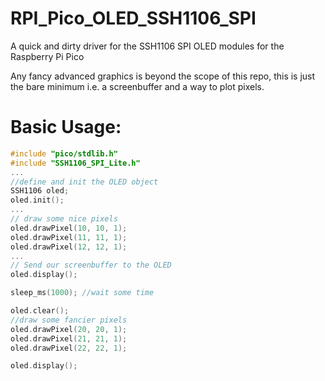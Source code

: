 # RPI_Pico_OLED_SSH1106_SPI
A quick and dirty driver for the SSH1106 SPI OLED modules for the Raspberry Pi Pico

Any fancy advanced graphics is beyond the scope of this repo, this is just the bare minimum i.e. a screenbuffer and a way to plot pixels.

# Basic Usage:

```C++
#include "pico/stdlib.h"
#include "SSH1106_SPI_Lite.h"
...
//define and init the OLED object
SSH1106 oled;
oled.init();
...
// draw some nice pixels
oled.drawPixel(10, 10, 1);
oled.drawPixel(11, 11, 1);
oled.drawPixel(12, 12, 1);
...
// Send our screenbuffer to the OLED
oled.display();

sleep_ms(1000); //wait some time

oled.clear();
//draw some fancier pixels
oled.drawPixel(20, 20, 1);
oled.drawPixel(21, 21, 1);
oled.drawPixel(22, 22, 1);

oled.display();
```
